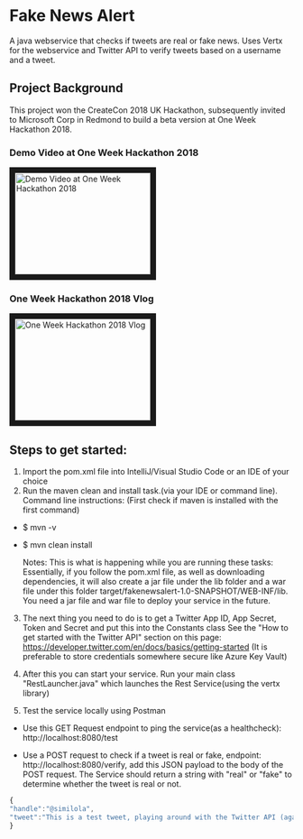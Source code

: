 # Fake News Alert
A java webservice that checks if tweets are real or fake news. Uses Vertx for the webservice and Twitter API to verify tweets based on a username and a tweet.

## Project Background
This project won the CreateCon 2018 UK Hackathon, subsequently invited to Microsoft Corp in Redmond to build a beta version at One Week Hackathon 2018.
### Demo Video at One Week Hackathon 2018
<a href="http://www.youtube.com/watch?feature=player_embedded&v=0HfON-5dUpY
" target="_blank"><img src="http://img.youtube.com/vi/0HfON-5dUpY/0.jpg" 
alt="Demo Video at One Week Hackathon 2018" width="240" height="180" border="10" /></a>
### One Week Hackathon 2018 Vlog
<a href="http://www.youtube.com/watch?feature=player_embedded&v=2JUmncbo2xU
" target="_blank"><img src="http://img.youtube.com/vi/2JUmncbo2xU/0.jpg" 
alt="One Week Hackathon 2018 Vlog" width="240" height="180" border="10" /></a>

## Steps to get started:
1. Import the pom.xml file into IntelliJ/Visual Studio Code or an IDE of your choice
2. Run the maven clean and install task.(via your IDE or command line). Command line instructions:
   (First check if maven is installed with the first command)
* $ mvn -v
* $ mvn clean install

   Notes: This is what is happening while you are running these tasks: Essentially, if you follow the pom.xml file, as well as    downloading dependencies, it will also create a jar file under the lib folder and a war file under this folder target/fakenewsalert-1.0-SNAPSHOT/WEB-INF/lib. You need a jar file and war file to deploy your service in the future.

3. The next thing you need to do is to get a Twitter App ID, App Secret, Token and Secret and put this into the Constants class
See the "How to get started with the Twitter API" section on this page: https://developer.twitter.com/en/docs/basics/getting-started
(It is preferable to store credentials somewhere secure like Azure Key Vault)

4. After this you can start your service. Run your main class "RestLauncher.java" which launches the Rest Service(using the vertx library)

5. Test the service locally using Postman

* Use this GET Request endpoint to ping the service(as a healthcheck): http://localhost:8080/test

* Use a POST request to check if a tweet is real or fake, endpoint: http://localhost:8080/verify, add this JSON payload to the body of the POST request. The Service should return a string with "real" or "fake" to determine whether the tweet is real or not.
```javascript
{
"handle":"@similola",
"tweet":"This is a test tweet, playing around with the Twitter API (again). As you were :)"
}
```

